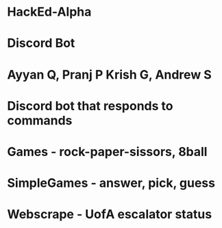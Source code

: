 # HackEd-Alpha
# Discord Bot
# Ayyan Q, Pranj P Krish G, Andrew S
# Discord bot that responds to commands
# Games - rock-paper-sissors, 8ball
# SimpleGames - answer, pick, guess
# Webscrape - UofA escalator status